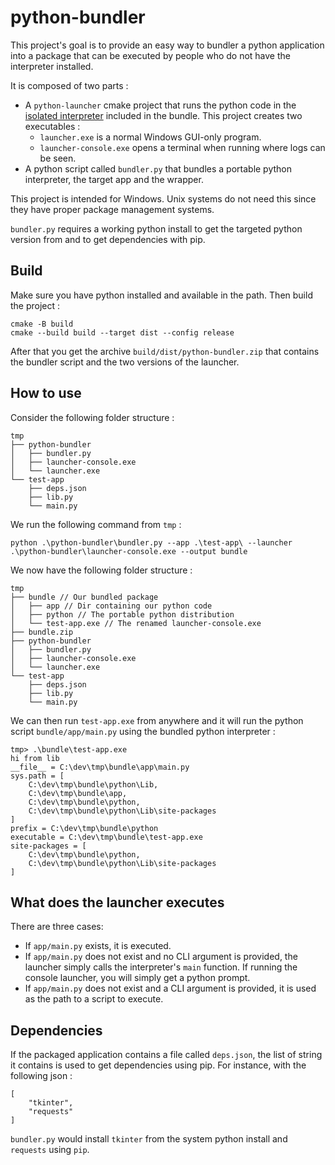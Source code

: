 # python-bundler

This project's goal is to provide an easy way to bundler a python application into a package that can be executed by people who do not have the interpreter installed.

It is composed of two parts :

- A `python-launcher` cmake project that runs the python code in the [isolated interpreter](https://docs.python.org/3/c-api/init_config.html#c.PyConfig.isolated) included in the bundle. This project creates two executables :
  - `launcher.exe` is a normal Windows GUI-only program.
  - `launcher-console.exe` opens a terminal when running where logs can be seen.
- A python script called `bundler.py` that bundles a portable python interpreter, the target app and the wrapper.

This project is intended for Windows. Unix systems do not need this since they have proper package management systems.

`bundler.py` requires a working python install to get the targeted python version from and to get dependencies with pip.

## Build

Make sure you have python installed and available in the path. Then build the project :

    cmake -B build
    cmake --build build --target dist --config release

After that you get the archive `build/dist/python-bundler.zip` that contains the bundler script and the two versions of the launcher.

## How to use

Consider the following folder structure :

    tmp
    ├── python-bundler
    │   ├── bundler.py
    │   ├── launcher-console.exe
    │   └── launcher.exe
    └── test-app
        ├── deps.json
        ├── lib.py
        └── main.py

We run the following command from `tmp` :

    python .\python-bundler\bundler.py --app .\test-app\ --launcher .\python-bundler\launcher-console.exe --output bundle

We now have the following folder structure :

    tmp
    ├── bundle // Our bundled package
    │   ├── app // Dir containing our python code
    │   ├── python // The portable python distribution
    │   └── test-app.exe // The renamed launcher-console.exe
    ├── bundle.zip
    ├── python-bundler
    │   ├── bundler.py
    │   ├── launcher-console.exe
    │   └── launcher.exe
    └── test-app
        ├── deps.json
        ├── lib.py
        └── main.py

We can then run `test-app.exe` from anywhere and it will run the python script `bundle/app/main.py` using the bundled python interpreter :

    tmp> .\bundle\test-app.exe
    hi from lib
    __file__ = C:\dev\tmp\bundle\app\main.py
    sys.path = [
        C:\dev\tmp\bundle\python\Lib,
        C:\dev\tmp\bundle\app,
        C:\dev\tmp\bundle\python,
        C:\dev\tmp\bundle\python\Lib\site-packages
    ]
    prefix = C:\dev\tmp\bundle\python
    executable = C:\dev\tmp\bundle\test-app.exe
    site-packages = [
        C:\dev\tmp\bundle\python,
        C:\dev\tmp\bundle\python\Lib\site-packages
    ]

## What does the launcher executes

There are three cases:

- If `app/main.py` exists, it is executed.
- If `app/main.py` does not exist and no CLI argument is provided, the launcher simply calls the interpreter's `main` function. If running the console launcher, you will simply get a python prompt.
- If `app/main.py` does not exist and a CLI argument is provided, it is used as the path to a script to execute.

## Dependencies

If the packaged application contains a file called `deps.json`, the list of string it
contains is used to get dependencies using pip. For instance, with the following json :

    [
        "tkinter",
        "requests"
    ]

`bundler.py` would install `tkinter` from the system python install and `requests` using `pip`.
